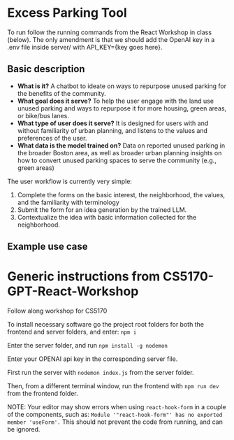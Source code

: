 # Excess Parking Tool

To run follow the running commands from the React Workshop in class (below). The only amendment is that we should add the OpenAI key in a .env file inside server/ with API_KEY={key goes here}.

## Basic description
- **What is it?** A chatbot to ideate on ways to repurpose unused parking for the benefits of the community. 
- **What goal does it serve?** To help the user engage with the land use unused parking and ways to repurpose it for more housing, green areas, or bike/bus lanes. 
- **What type of user does it serve?** It is designed for users with and without familiarity of urban planning, and listens to the values and preferences of the user.
- **What data is the model trained on?** Data on reported unused parking in the broader Boston area, as well as broader urban planning insights on how to convert unused parking spaces to serve the community (e.g., green areas) 

The user workflow is currently very simple:
1. Complete the forms on the basic interest, the neighborhood, the values, and the familiarity with terminology
2. Submit the form for an idea generation by the trained LLM.
3. Contextualize the idea with basic information collected for the neighborhood. 

## Example use case



# Generic instructions from CS5170-GPT-React-Workshop

Follow along workshop for CS5170

To install necessary software go the project root folders for both the frontend and server folders, and enter: `npm i`

Enter the server folder, and run `npm install -g nodemon`

Enter your OPENAI api key in the corresponding server file.

First run the server with `nodemon index.js` from the server folder.

Then, from a different terminal window, run the frontend with `npm run dev` from the frontend folder.

NOTE: Your editor may show errors when using `react-hook-form` in a couple of the components, such as: `Module '"react-hook-form"' has no exported member 'useForm'.` This should not prevent the code from running, and can be ignored.


